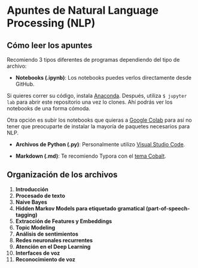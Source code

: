 # Apuntes de Natural Language Processing (NLP)

## Cómo leer los apuntes

Recomiendo 3 tipos diferentes de programas dependiendo del tipo de archivo:

- **Notebooks (.ipynb)**: Los notebooks puedes verlos directamente desde GitHub.

Si quieres correr su código, instala [Anaconda](https://www.anaconda.com/products/individual). Después, utiliza `$ jupyter lab` para abrir este repositorio una vez lo clones. Ahí podrás ver los notebooks de una forma cómoda.

Otra opción es subir los notebooks que quieras a [Google Colab](https://colab.research.google.com/notebooks/intro.ipynb#recent=true) para así no tener que preocuparte de instalar la mayoría de paquetes necesarios para NLP.

- **Archivos de Python (.py)**: Personalmente utilizo [Visual Studio Code](https://code.visualstudio.com/).

- **Markdown (.md)**: Te recomiendo Typora con el [tema Cobalt](https://theme.typora.io/theme/cobalt/).

## Organización de los archivos

1. **Introducción**
2. **Procesado de texto**
3. **Naive Bayes**
4. **Hidden Markov Models para etiquetado gramatical (part-of-speech-tagging)**
5. **Extracción de Features y Embeddings**
6. **Topic Modeling**
7. **Análisis de sentimientos**
8. **Redes neuronales recurrentes**
9. **Atención en el Deep Learning**
10. **Interfaces de voz**
11. **Reconocimiento de voz**
